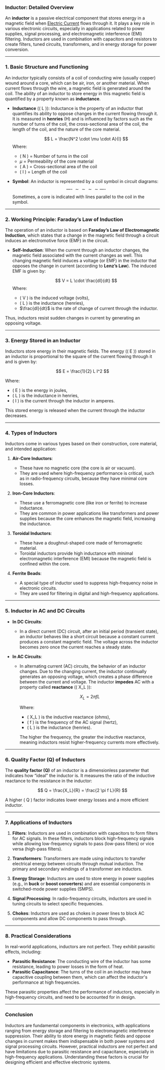 ### **Inductor: Detailed Overview**

An **inductor** is a passive electrical component that stores energy in a magnetic field when [Electric Current](../Current/Electric%20Current.md) flows through it. It plays a key role in various electronic circuits, especially in applications related to power supplies, signal processing, and electromagnetic interference (EMI) filtering. Inductors are used in combination with capacitors and resistors to create filters, tuned circuits, transformers, and in energy storage for power conversion.

---

### **1. Basic Structure and Functioning**

An inductor typically consists of a coil of conducting wire (usually copper) wound around a core, which can be air, iron, or another material. When current flows through the wire, a magnetic field is generated around the coil. The ability of an inductor to store energy in this magnetic field is quantified by a property known as **inductance**.

- **Inductance** (\( L \)): Inductance is the property of an inductor that quantifies its ability to oppose changes in the current flowing through it. It is measured in **henries** (H) and is influenced by factors such as the number of turns of the coil, the cross-sectional area of the coil, the length of the coil, and the nature of the core material.

  $$
  L = \frac{N^2 \cdot \mu \cdot A}{l}
  $$
  Where:
  - \( N \) = Number of turns in the coil
  - $\mu$ = Permeability of the core material
  - \( A \) = Cross-sectional area of the coil
  - \( l \) = Length of the coil

- **Symbol**: An inductor is represented by a coil symbol in circuit diagrams:
  $$
  \text{---- } \sim \sim \sim \sim \text{----}
  $$
  Sometimes, a core is indicated with lines parallel to the coil in the symbol.

---

### **2. Working Principle: Faraday’s Law of Induction**

The operation of an inductor is based on **Faraday’s Law of Electromagnetic Induction**, which states that a change in the magnetic field through a circuit induces an electromotive force (EMF) in the circuit.

- **Self-Induction**: When the current through an inductor changes, the magnetic field associated with the current changes as well. This changing magnetic field induces a voltage (or EMF) in the inductor that opposes the change in current (according to **Lenz’s Law**). The induced EMF is given by:

  $$
  V = L \cdot \frac{dI}{dt}
  $$
  Where:
  - \( V \) is the induced voltage (volts),
  - \( L \) is the inductance (henries),
  - $\frac{dI}{dt}$ is the rate of change of current through the inductor.

Thus, inductors resist sudden changes in current by generating an opposing voltage.

---

### **3. Energy Stored in an Inductor**

Inductors store energy in their magnetic fields. The energy (\( E \)) stored in an inductor is proportional to the square of the current flowing through it and is given by:

$$
E = \frac{1}{2} L I^2
$$

Where:
- \( E \) is the energy in joules,
- \( L \) is the inductance in henries,
- \( I \) is the current through the inductor in amperes.

This stored energy is released when the current through the inductor decreases.

---

### **4. Types of Inductors**

Inductors come in various types based on their construction, core material, and intended application:

1. **Air-Core Inductors**: 
   - These have no magnetic core (the core is air or vacuum).
   - They are used where high-frequency performance is critical, such as in radio-frequency circuits, because they have minimal core losses.

2. **Iron-Core Inductors**:
   - These use a ferromagnetic core (like iron or ferrite) to increase inductance.
   - They are common in power applications like transformers and power supplies because the core enhances the magnetic field, increasing the inductance.

3. **Toroidal Inductors**:
   - These have a doughnut-shaped core made of ferromagnetic material.
   - Toroidal inductors provide high inductance with minimal electromagnetic interference (EMI) because the magnetic field is confined within the core.

4. **Ferrite Beads**:
   - A special type of inductor used to suppress high-frequency noise in electronic circuits.
   - They are used for filtering in digital and high-frequency applications.

---

### **5. Inductor in AC and DC Circuits**

- **In DC Circuits**:
  - In a direct current (DC) circuit, after an initial period (transient state), an inductor behaves like a short circuit because a constant current produces a constant magnetic field. The voltage across the inductor becomes zero once the current reaches a steady state.

- **In AC Circuits**:
  - In alternating current (AC) circuits, the behavior of an inductor changes. Due to the changing current, the inductor continually generates an opposing voltage, which creates a phase difference between the current and voltage. The inductor **impedes** AC with a property called **reactance** (\( X_L \)):

    $$
    X_L = 2\pi f L
    $$

    Where:
    - \( X_L \) is the inductive reactance (ohms),
    - \( f \) is the frequency of the AC signal (hertz),
    - \( L \) is the inductance (henries).

    The higher the frequency, the greater the inductive reactance, meaning inductors resist higher-frequency currents more effectively.

---

### **6. Quality Factor (Q) of Inductors**

The **quality factor (Q)** of an inductor is a dimensionless parameter that indicates how “ideal” the inductor is. It measures the ratio of the inductive reactance to the resistance in the inductor:

$$
Q = \frac{X_L}{R} = \frac{2 \pi f L}{R}
$$

A higher \( Q \) factor indicates lower energy losses and a more efficient inductor.

---

### **7. Applications of Inductors**

1. **Filters**: Inductors are used in combination with capacitors to form filters for AC signals. In these filters, inductors block high-frequency signals while allowing low-frequency signals to pass (low-pass filters) or vice versa (high-pass filters).

2. **Transformers**: Transformers are made using inductors to transfer electrical energy between circuits through mutual induction. The primary and secondary windings of a transformer are inductors.

3. **Energy Storage**: Inductors are used to store energy in power supplies (e.g., in **buck** or **boost converters**) and are essential components in switched-mode power supplies (SMPS).

4. **Signal Processing**: In radio-frequency circuits, inductors are used in tuning circuits to select specific frequencies.

5. **Chokes**: Inductors are used as chokes in power lines to block AC components and allow DC components to pass through.

---

### **8. Practical Considerations**

In real-world applications, inductors are not perfect. They exhibit parasitic effects, including:

- **Parasitic Resistance**: The conducting wire of the inductor has some resistance, leading to power losses in the form of heat.
- **Parasitic Capacitance**: The turns of the coil in an inductor may have capacitive coupling between them, which can affect the inductor's performance at high frequencies.

These parasitic properties affect the performance of inductors, especially in high-frequency circuits, and need to be accounted for in design.

---

### **Conclusion**

Inductors are fundamental components in electronics, with applications ranging from energy storage and filtering to electromagnetic interference suppression. Their ability to store energy in magnetic fields and oppose changes in current makes them indispensable in both power systems and signal processing circuits. However, practical inductors are not perfect and have limitations due to parasitic resistance and capacitance, especially in high-frequency applications. Understanding these factors is crucial for designing efficient and effective electronic systems.